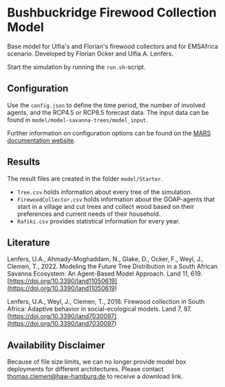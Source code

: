 # Bushbuckridge Firewood Collection Model

Base model for Ulfia's and Florian's firewood collectors and for EMSAfrica scenario. Developed by Florian Ocker and Ulfia A. Lenfers.

Start the simulation by running the `run.sh`-script.

## Configuration

Use the `config.json` to define the time period, the number of involved agents, and the RCP4.5 or RCP8.5 forecast data. The input data can be found in `model/model-savanna-trees/model_input`.

Further information on configuration options can be found on the [MARS documentation website](https://www.mars-group.org/docs/category/configuration).

## Results

The result files are created in the folder `model/Starter`.

- `Tree.csv` holds information about every tree of the simulation.
- `FirewoodCollector.csv` holds information about the GOAP-agents that start in a village and cut trees and collect wood based on their preferences and current needs of their household.
- `Rafiki.csv` provides statistical information for every year.

## Literature

Lenfers, U.A., Ahmady-Moghaddam, N., Glake, D., Ocker, F., Weyl, J., Clemen, T., 2022. Modeling the Future Tree Distribution in a South African Savanna Ecosystem: An Agent-Based Model Approach. Land 11, 619. [https://doi.org/10.3390/land11050619](<https://doi.org/10.3390/land11050619>)

Lenfers, U.A., Weyl, J., Clemen, T., 2018. Firewood collection in South Africa: Adaptive behavior in social-ecological models. Land 7, 97. [https://doi.org/10.3390/land7030097](<https://doi.org/10.3390/land7030097>)

## Availability Disclaimer

Because of file size limits, we can no longer provide model box deployments for different architectures. Please contact [thomas.clemen@haw-hamburg.de](mailto:thomas.clemen@haw-hamburg.de) to receive a download link.

